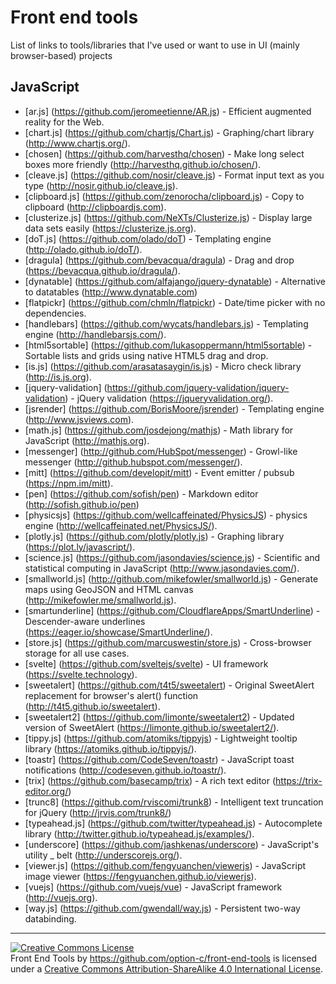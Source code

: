 # Front end tools
List of links to tools/libraries that I've used or want to use in UI (mainly browser-based) projects

## JavaScript

- [ar.js] (https://github.com/jeromeetienne/AR.js) - Efficient augmented reality for the Web.
- [chart.js] (https://github.com/chartjs/Chart.js) - Graphing/chart library (http://www.chartjs.org/).
- [chosen] (https://github.com/harvesthq/chosen) - Make long select boxes more friendly (http://harvesthq.github.io/chosen/).
- [cleave.js] (https://github.com/nosir/cleave.js) - Format input text as you type (http://nosir.github.io/cleave.js).
- [clipboard.js] (https://github.com/zenorocha/clipboard.js) - Copy to clipboard (http://clipboardjs.com).
- [clusterize.js] (https://github.com/NeXTs/Clusterize.js) - Display large data sets easily (https://clusterize.js.org).
- [doT.js] (https://github.com/olado/doT) - Templating engine (http://olado.github.io/doT/).
- [dragula] (https://github.com/bevacqua/dragula) - Drag and drop (https://bevacqua.github.io/dragula/).
- [dynatable] (https://github.com/alfajango/jquery-dynatable) - Alternative to datatables (http://www.dynatable.com)
- [flatpickr] (https://github.com/chmln/flatpickr) - Date/time picker with no dependencies.
- [handlebars] (https://github.com/wycats/handlebars.js) - Templating engine (http://handlebarsjs.com/).
- [html5sortable] (https://github.com/lukasoppermann/html5sortable) - Sortable lists and grids using native HTML5 drag and drop.
- [is.js] (https://github.com/arasatasaygin/is.js) - Micro check library (http://is.js.org).
- [jquery-validation] (https://github.com/jquery-validation/jquery-validation) - jQuery validation (https://jqueryvalidation.org/).
- [jsrender] (https://github.com/BorisMoore/jsrender) - Templating engine (http://www.jsviews.com).
- [math.js] (https://github.com/josdejong/mathjs) - Math library for JavaScript (http://mathjs.org).
- [messenger] (http://github.com/HubSpot/messenger) - Growl-like messenger (http://github.hubspot.com/messenger/).
- [mitt] (https://github.com/developit/mitt) - Event emitter / pubsub (https://npm.im/mitt).
- [pen] (https://github.com/sofish/pen) - Markdown editor (http://sofish.github.io/pen)
- [physicsjs] (https://github.com/wellcaffeinated/PhysicsJS) - physics engine (http://wellcaffeinated.net/PhysicsJS/).
- [plotly.js] (https://github.com/plotly/plotly.js) - Graphing library (https://plot.ly/javascript/).
- [science.js] (https://github.com/jasondavies/science.js) - Scientific and statistical computing in JavaScript (http://www.jasondavies.com/).
- [smallworld.js] (http://github.com/mikefowler/smallworld.js) - Generate maps using GeoJSON and HTML canvas (http://mikefowler.me/smallworld.js).
- [smartunderline] (https://github.com/CloudflareApps/SmartUnderline) - Descender-aware underlines (https://eager.io/showcase/SmartUnderline/).
- [store.js] (https://github.com/marcuswestin/store.js) - Cross-browser storage for all use cases.
- [svelte] (https://github.com/sveltejs/svelte) - UI framework (https://svelte.technology).
- [sweetalert] (https://github.com/t4t5/sweetalert) - Original SweetAlert replacement for browser's alert() function (http://t4t5.github.io/sweetalert).
- [sweetalert2] (https://github.com/limonte/sweetalert2) - Updated version of SweetAlert (https://limonte.github.io/sweetalert2/).
- [tippy.js] (https://github.com/atomiks/tippyjs) - Lightweight tooltip library (https://atomiks.github.io/tippyjs/).
- [toastr] (https://github.com/CodeSeven/toastr) - JavaScript toast notifications (http://codeseven.github.io/toastr/).
- [trix] (https://github.com/basecamp/trix) - A rich text editor (https://trix-editor.org/)
- [trunc8] (https://github.com/rviscomi/trunk8) - Intelligent text truncation for jQuery (http://jrvis.com/trunk8/)
- [typeahead.js] (https://github.com/twitter/typeahead.js) - Autocomplete library (http://twitter.github.io/typeahead.js/examples/).
- [underscore] (https://github.com/jashkenas/underscore) - JavaScript's utility _ belt (http://underscorejs.org/).
- [viewer.js] (https://github.com/fengyuanchen/viewerjs) - JavaScript image viewer (https://fengyuanchen.github.io/viewerjs).
- [vuejs] (https://github.com/vuejs/vue) - JavaScript framework (http://vuejs.org).
- [way.js] (https://github.com/gwendall/way.js) - Persistent two-way databinding.

---

<a rel="license" href="http://creativecommons.org/licenses/by-sa/4.0/"><img alt="Creative Commons License" style="border-width:0" src="https://i.creativecommons.org/l/by-sa/4.0/88x31.png" /></a><br /><span xmlns:dct="http://purl.org/dc/terms/" property="dct:title">Front End Tools</span> by <a xmlns:cc="http://creativecommons.org/ns#" href="https://github.com/option-c/front-end-tools" property="cc:attributionName" rel="cc:attributionURL">https://github.com/option-c/front-end-tools</a> is licensed under a <a rel="license" href="http://creativecommons.org/licenses/by-sa/4.0/">Creative Commons Attribution-ShareAlike 4.0 International License</a>.
